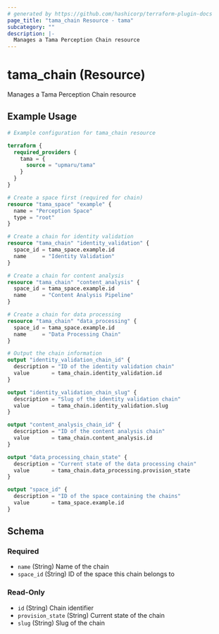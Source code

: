 ```yaml
---
# generated by https://github.com/hashicorp/terraform-plugin-docs
page_title: "tama_chain Resource - tama"
subcategory: ""
description: |-
  Manages a Tama Perception Chain resource
---
```


# tama_chain (Resource)

Manages a Tama Perception Chain resource

## Example Usage

```terraform
# Example configuration for tama_chain resource

terraform {
  required_providers {
    tama = {
      source = "upmaru/tama"
    }
  }
}

# Create a space first (required for chain)
resource "tama_space" "example" {
  name = "Perception Space"
  type = "root"
}

# Create a chain for identity validation
resource "tama_chain" "identity_validation" {
  space_id = tama_space.example.id
  name     = "Identity Validation"
}

# Create a chain for content analysis
resource "tama_chain" "content_analysis" {
  space_id = tama_space.example.id
  name     = "Content Analysis Pipeline"
}

# Create a chain for data processing
resource "tama_chain" "data_processing" {
  space_id = tama_space.example.id
  name     = "Data Processing Chain"
}

# Output the chain information
output "identity_validation_chain_id" {
  description = "ID of the identity validation chain"
  value       = tama_chain.identity_validation.id
}

output "identity_validation_chain_slug" {
  description = "Slug of the identity validation chain"
  value       = tama_chain.identity_validation.slug
}

output "content_analysis_chain_id" {
  description = "ID of the content analysis chain"
  value       = tama_chain.content_analysis.id
}

output "data_processing_chain_state" {
  description = "Current state of the data processing chain"
  value       = tama_chain.data_processing.provision_state
}

output "space_id" {
  description = "ID of the space containing the chains"
  value       = tama_space.example.id
}
```

<!-- schema generated by tfplugindocs -->
## Schema

### Required

- `name` (String) Name of the chain
- `space_id` (String) ID of the space this chain belongs to

### Read-Only

- `id` (String) Chain identifier
- `provision_state` (String) Current state of the chain
- `slug` (String) Slug of the chain
